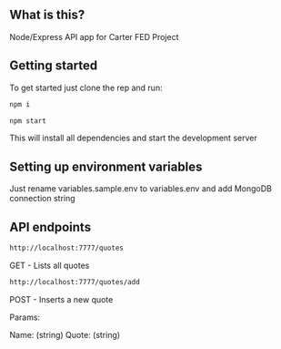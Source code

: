 ## What is this?

Node/Express API app for Carter FED Project

## Getting started

To get started just clone the rep and run:

```bash
npm i
```

```bash
npm start
```

This will install all dependencies and start the development server

## Setting up environment variables
Just rename variables.sample.env to variables.env and add MongoDB connection string

## API endpoints

```bash
http://localhost:7777/quotes
```

GET - Lists all quotes

```bash
http://localhost:7777/quotes/add
```

POST - Inserts a new quote

Params:

Name: (string)
Quote: (string)
